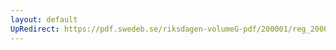 ```yaml
---
layout: default
UpRedirect: https://pdf.swedeb.se/riksdagen-volumeG-pdf/200001/reg_200001/reg_200001_0415.pdf
---
```

